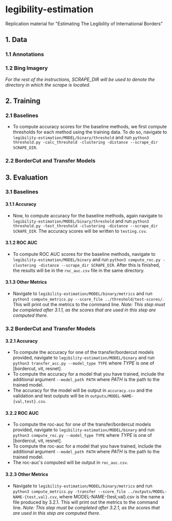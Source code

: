 # legibility-estimation
Replication material for "Estimating The Legibility of International Borders"

## 1. Data

### 1.1 Annotations

### 1.2 Bing Imagery

*For the rest of the instructions, SCRAPE_DIR will be used to denote the directory in which the scrape is located.*

## 2. Training

### 2.1 Baselines
* To compute accuracy scores for the baseline methods, we first compute thresholds for each method using the training data. To do so, navigate to `legibility-estimation/MODEL/binary/threshold` and run `python3 threshold.py -calc_threshold -clustering -distance --scrape_dir SCRAPE_DIR`.

### 2.2 BorderCut and Transfer Models

## 3. Evaluation

### 3.1 Baselines

#### 3.1.1 Accuracy
* Now, to compute accuracy for the baseline methods, again navigate to `legibility-estimation/MODEL/binary/threshold` and run `python3 threshold.py -test_threshold -clustering -distance --scrape_dir SCRAPE_DIR`. The accuracy scores will be written to `testing.csv`.
#### 3.1.2 ROC AUC
* To compute ROC AUC scores for the baseline methods, navigate to `legibility-estimation/MODEL/binary` and run `python3 compute_roc.py -clustering -distance --scrape_dir SCRAPE_DIR`. After this is finished, the results will be in the `roc_auc.csv` file in the same directory.

#### 3.1.3 Other Metrics
* Navigate to `legibility-estimation/MODEL/binary/metrics` and run `python3 compute_metrics.py --score_file ../threshold/test-scores/`. This will print out the metrics to the command line. *Note: This step must be completed after 3.1.1, as the scores that are used in this step are computed there.*

### 3.2 BorderCut and Transfer Models

#### 3.2.1 Accuracy
* To compute the accuracy for one of the transfer/bordercut models provided, navigate to `legibility-estimation/MODEL/binary` and run `python3 transfer_acc.py --model_type TYPE` where *TYPE* is one of [bordercut, vit, resnet].
* To compute the accuracy for a model that you have trained, include the additional argument `--model_path PATH` where *PATH* is the path to the trained model.
* The accuracy for the model will be output in `accuracy.csv` and the validation and test outputs will be in `outputs/MODEL-NAME-{val,test}.csv`.

#### 3.2.2 ROC AUC
* To compute the roc-auc for one of the transfer/bordercut models provided, navigate to `legibility-estimation/MODEL/binary` and run `python3 compute_roc.py --model_type TYPE` where *TYPE* is one of [bordercut, vit, resnet].
* To compute the roc-auc for a model that you have trained, include the additional argument `--model_path PATH` where *PATH* is the path to the trained model.
* The roc-auc's computed will be output in `roc_auc.csv`.

#### 3.2.3 Other Metrics
* Navigate to `legibility-estimation/MODEL/binary/metrics` and run `python3 compute_metrics.py -transfer --score_file ../outputs/MODEL-NAME-{test,val}.csv`, where MODEL-NAME-{test,val}.csv is the name a file produced by 3.2.1. This will print out the metrics to the command line. *Note: This step must be completed after 3.2.1, as the scores that are used in this step are computed there.*
